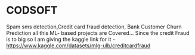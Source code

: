 # CODSOFT
Spam sms detection,Credit card fraud detection, Bank Customer Churn Prediction all this ML- based projects are Covered... 
Since the credit Fraud is to big so I am giving the kaggle link for it -https://www.kaggle.com/datasets/mlg-ulb/creditcardfraud
